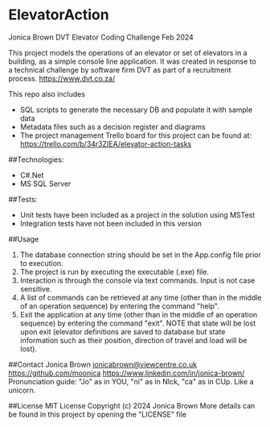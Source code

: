 # ElevatorAction
 Jonica Brown DVT Elevator Coding Challenge Feb 2024

This project models the operations of an elevator or set of elevators in a building, as a simple console line application. It was created in response to a technical challenge by software firm DVT as part of a recruitment process.
https://www.dvt.co.za/

This repo also includes 
- SQL scripts to generate the necessary DB and populate it with sample data
- Metadata files such as a decision register and diagrams
- The project management Trello board for this project can be found at:
https://trello.com/b/34r3ZIEA/elevator-action-tasks

##Technologies:
- C#.Net
- MS SQL Server

##Tests:
- Unit tests have been included as a project in the solution using MSTest
- Integration tests have not been included in this version

##Usage
1. The database connection string should be set in the App.config file prior to execution.
2. The project is run by executing the executable (.exe) file.
3. Interaction is through the console via text commands. Input is not case sensitive.
4. A list of commands can be retrieved at any time (other than in the middle of an operation sequence) by entering the command "help".
5. Exit the application at any time (other than in the middle of an operation sequence) by entering the command "exit". NOTE that state will be lost upon exit (elevator definitions are saved to database but state information such as their position, direction of travel and load will be lost).

##Contact
Jonica Brown
jonicabrown@viewcentre.co.uk
https://github.com/moonica
https://www.linkedin.com/in/jonica-brown/
Pronunciation guide: "Jo" as in YOU, "ni" as in NIck, "ca" as in CUp. Like a unicorn.

##License
MIT License
Copyright (c) 2024 Jonica Brown
More details can be found in this project by opening the "LICENSE" file

